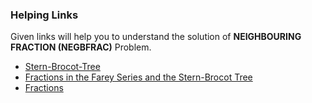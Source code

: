 ### Helping Links
Given links will help you to understand the solution of **NEIGHBOURING FRACTION (NEGBFRAC)** Problem.

+ [Stern-Brocot-Tree](https://www.cut-the-knot.org/blue/Stern.shtml)
+ [Fractions in the Farey Series and the Stern-Brocot Tree](http://www.maths.surrey.ac.uk/hosted-sites/R.Knott/Fractions/fareySB.html#section1)
+ [Fractions](https://www.jstor.org/stable/2302799?read-now=1&seq=3#page_scan_tab_contents)

